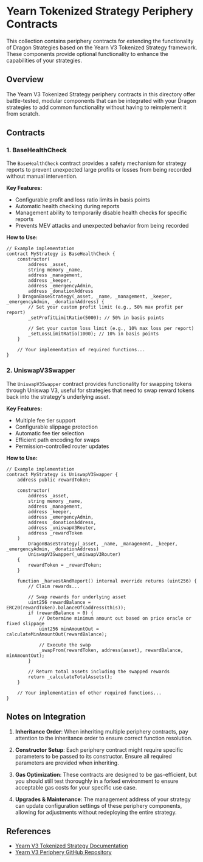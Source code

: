# Yearn Tokenized Strategy Periphery Contracts

This collection contains periphery contracts for extending the functionality of Dragon Strategies based on the Yearn V3 Tokenized Strategy framework. These components provide optional functionality to enhance the capabilities of your strategies.

## Overview

The Yearn V3 Tokenized Strategy periphery contracts in this directory offer battle-tested, modular components that can be integrated with your Dragon strategies to add common functionality without having to reimplement it from scratch.

## Contracts

### 1. BaseHealthCheck

The `BaseHealthCheck` contract provides a safety mechanism for strategy reports to prevent unexpected large profits or losses from being recorded without manual intervention. 

**Key Features:**
- Configurable profit and loss ratio limits in basis points
- Automatic health checking during reports
- Management ability to temporarily disable health checks for specific reports
- Prevents MEV attacks and unexpected behavior from being recorded

**How to Use:**
```solidity
// Example implementation
contract MyStrategy is BaseHealthCheck {
    constructor(
        address _asset,
        string memory _name,
        address _management,
        address _keeper,
        address _emergencyAdmin,
        address _donationAddress
    ) DragonBaseStrategy(_asset, _name, _management, _keeper, _emergencyAdmin, _donationAddress) {
        // Set your custom profit limit (e.g., 50% max profit per report)
        _setProfitLimitRatio(5000); // 50% in basis points
        
        // Set your custom loss limit (e.g., 10% max loss per report)
        _setLossLimitRatio(1000); // 10% in basis points
    }
    
    // Your implementation of required functions...
}
```

### 2. UniswapV3Swapper

The `UniswapV3Swapper` contract provides functionality for swapping tokens through Uniswap V3, useful for strategies that need to swap reward tokens back into the strategy's underlying asset.

**Key Features:**
- Multiple fee tier support
- Configurable slippage protection
- Automatic fee tier selection
- Efficient path encoding for swaps
- Permission-controlled router updates

**How to Use:**
```solidity
// Example implementation
contract MyStrategy is UniswapV3Swapper {
    address public rewardToken;

    constructor(
        address _asset,
        string memory _name,
        address _management,
        address _keeper,
        address _emergencyAdmin,
        address _donationAddress,
        address _uniswapV3Router,
        address _rewardToken
    ) 
        DragonBaseStrategy(_asset, _name, _management, _keeper, _emergencyAdmin, _donationAddress)
        UniswapV3Swapper(_uniswapV3Router)
    {
        rewardToken = _rewardToken;
    }
    
    function _harvestAndReport() internal override returns (uint256) {
        // Claim rewards...
        
        // Swap rewards for underlying asset
        uint256 rewardBalance = ERC20(rewardToken).balanceOf(address(this));
        if (rewardBalance > 0) {
            // Determine minimum amount out based on price oracle or fixed slippage
            uint256 minAmountOut = calculateMinAmountOut(rewardBalance);
            
            // Execute the swap
            _swapFrom(rewardToken, address(asset), rewardBalance, minAmountOut);
        }
        
        // Return total assets including the swapped rewards
        return _calculateTotalAssets();
    }
    
    // Your implementation of other required functions...
}
```

## Notes on Integration

1. **Inheritance Order**: When inheriting multiple periphery contracts, pay attention to the inheritance order to ensure correct function resolution.

2. **Constructor Setup**: Each periphery contract might require specific parameters to be passed to its constructor. Ensure all required parameters are provided when inheriting.

3. **Gas Optimization**: These contracts are designed to be gas-efficient, but you should still test thoroughly in a forked environment to ensure acceptable gas costs for your specific use case.

4. **Upgrades & Maintenance**: The management address of your strategy can update configuration settings of these periphery components, allowing for adjustments without redeploying the entire strategy.

## References

- [Yearn V3 Tokenized Strategy Documentation](https://docs.yearn.fi/developers/v3/strategy_writing_guide)
- [Yearn V3 Periphery GitHub Repository](https://github.com/yearn/tokenized-strategy-periphery) 
